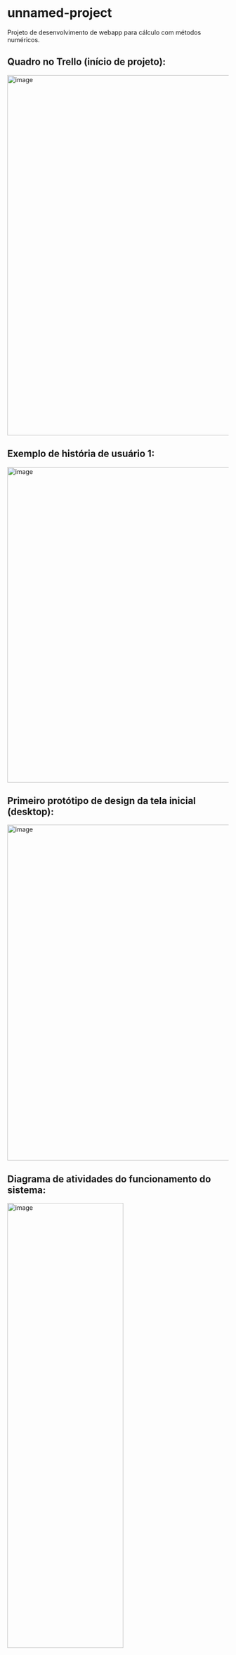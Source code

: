 # unnamed-project

Projeto de desenvolvimento de webapp para cálculo com métodos numéricos.

## Quadro no Trello (início de projeto):
<img width="1919" height="821" alt="image" src="https://github.com/user-attachments/assets/295a811e-b291-4ddd-8c92-c55df9b14bd1" />

## Exemplo de história de usuário 1:
<img width="770" height="719" alt="image" src="https://github.com/user-attachments/assets/1c14892d-b756-41a2-990e-424dea106262" />

## Primeiro protótipo de design da tela inicial (desktop):
<img width="1074" height="765" alt="image" src="https://github.com/user-attachments/assets/a20e0a1c-3608-49ae-9618-0cec2fbccb05" />

## Diagrama de atividades do funcionamento do sistema:
<img width="264" height="1014" alt="image" src="https://github.com/user-attachments/assets/b7f3ea2d-a5fb-4d7a-9b65-0c1edff97a35" />
